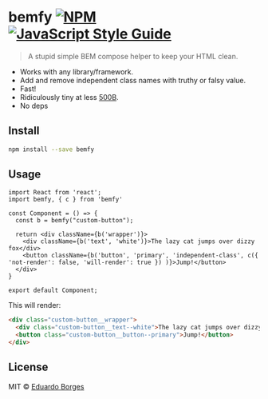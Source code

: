 # bemfy [![NPM](https://img.shields.io/npm/v/bemfy.svg)](https://www.npmjs.com/package/bemfy) [![JavaScript Style Guide](https://img.shields.io/badge/code_style-standard-brightgreen.svg)](https://standardjs.com)

> A stupid simple BEM compose helper to keep your HTML clean.


- Works with any library/framework.
- Add and remove independent class names with truthy or falsy value.
- Fast!
- Ridiculously tiny at less [500B](http://bundlephobia.com/result?p=bemfy).
- No deps

## Install

```bash
npm install --save bemfy
```

## Usage

```tsx
import React from 'react';
import bemfy, { c } from 'bemfy'

const Component = () => {
  const b = bemfy("custom-button");

  return <div className={b('wrapper')}>
    <div className={b('text', 'white')}>The lazy cat jumps over dizzy fox</div>
    <button className={b('button', 'primary', 'independent-class', c({ 'not-render': false, 'will-render': true }) )}>Jump!</button>
  </div>
}

export default Component;
```

This will render:

```html
<div class="custom-button__wrapper">
  <div class="custom-button__text--white">The lazy cat jumps over dizzy fox</div>
  <button class="custom-button__button--primary">Jump!</button>
</div>
```

## License

MIT © [Eduardo Borges](https://github.com/eduardoborges)
